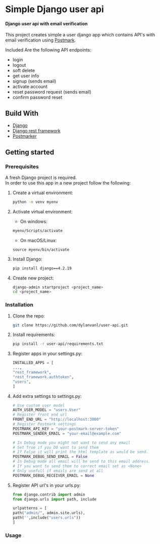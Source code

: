 # Simple Django user api

#### Django user api with email verification

This project creates simple a user django app which contains API's with email verification using [Postmark](https://postmarkapp.com/).<br>

Included Are the following API endpoints:
- login
- logout
- soft delete
- get user info
- signup (sends email)
- activate account
- reset password request (sends email)
- confirm password reset

## Build With

- [Django](https://www.djangoproject.com/)
- [Django rest framework](https://www.django-rest-framework.org/)
- [Postmarker](https://postmarker.readthedocs.io/en/latest/index.html)

## Getting started

### Prerequisites

A fresh Django project is required.<br>
In order to use this app in a new project follow the following:
1. Create a virtual environment:
    ```sh
    python -m venv myenv
    ```

2. Activate virtual environment:
    - On windows:
    ```sh
    myenv/Scripts/activate
    ```
    - On macOS/Linux:
    ```
    source myenv/bin/activate
    ```

3. Install Django:
    ```sh
    pip install django==4.2.19
    ```

4. Create new project:
    ```sh
    django-admin startproject <project_name>
    cd <project_name>
    ```

### Installation

1. Clone the repo:
    ```sh
    git clone https://github.com/dylanvanl/user-api.git
    ```
2. Install requirements:
    ```sh
    pip install -r user-api/requirements.txt
    ```

3. Register apps in your settings.py:
    ```Python
    INSTALLED_APPS = [
    ...,    
    "rest_framework",
    "rest_framework.authtoken",
    "users",
    ]
    ```
4. Add extra settings to settings.py:
    ```Python
    # Use custom user model
    AUTH_USER_MODEL = "users.User"
    # Register front end url
    FRONT_END_URL = "http://localhost:3000"
    # Register Postmark settings
    POSTMARK_API_KEY = "your-postmark-server-token"
    POSTMARK_SENDER_EMAIL = "your-email@example.com"

    # In Debug mode you might not want to send any email
    # Set True if you DO want to send them
    # If False it will print the html template as would be send.
    POSTMARK_DEBUG_SEND_EMAIL = False
    # In Debug mode all email will be send to this email address.
    # If you want to send them to correct email set as <None>
    # Only usefull if emails are send at all
    POSTMARK_DEBUG_RECEIVER_EMAIL = None
    ```

5. Register API url's in your urls.py:
    ```python
    from django.contrib import admin
    from django.urls import path, include

    urlpatterns = [
    path("admin/", admin.site.urls),
    path('',include("users.urls"))
    ]

    ```

### Usage